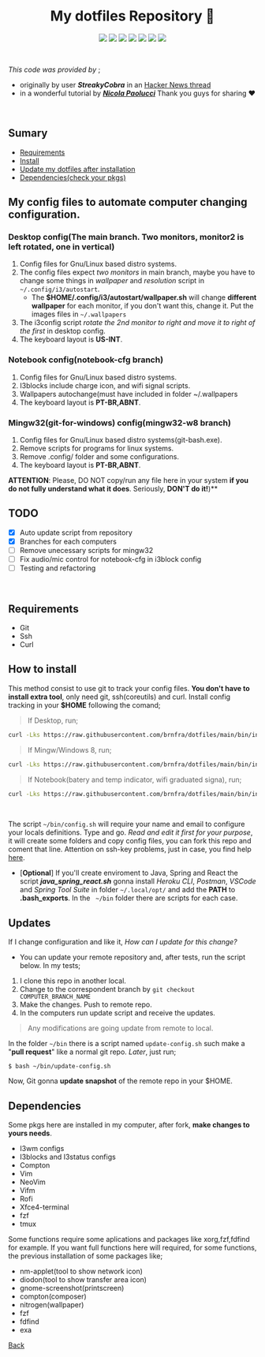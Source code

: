 <h1 align="center">My dotfiles Repository 🐧</h1>

<p align="center">
<img src="https://img.shields.io/badge/bash-script-brightgreen" />
<img src="https://img.shields.io/badge/requirement-git-orange" />
<img src="https://img.shields.io/badge/requirement-curl-importany" />
<img src="https://img.shields.io/badge/tests-in%20progress-red" />
<img src="https://img.shields.io/badge/license-MIT-informational" />
<img src="https://img.shields.io/badge/platform-linux--64-lightgrey" />
<img src="https://img.shields.io/github/last-commit/brnfra/dotfiles" />
</p>
<br>

_This code was provided by_ ;
- originally by user ___StreakyCobra___ in an [Hacker News thread](https://news.ycombinator.com/item?id=11070797)
- in a wonderful tutorial by ___[Nicola Paolucci](https://www.atlassian.com/git/tutorials/dotfiles)___
Thank you guys for sharing :heart:

<br>

## Sumary

- [Requirements](https://github.com/brnfra/dotfiles#requirements)
- [Install](https://github.com/brnfra/dotfiles#how-to-install)
- [Update my dotfiles after installation](https://github.com/brnfra/dotfiles#updates)
- [Dependencies(check your pkgs)](https://github.com/brnfra/dotfiles#dependencies)

## My config files to automate computer changing configuration.

### Desktop config(The main branch. Two monitors, monitor2 is left rotated, one in vertical)

1. Config files for Gnu/Linux based distro systems.
2. The config files expect *two monitors* in main branch, maybe you have to change some things in *wallpaper* and *resolution* script in ```~/.config/i3/autostart```.
    - The **$HOME/.config/i3/autostart/wallpaper.sh** will change **different wallpaper** for
 each monitor, if you don't want this, change it. Put the images files in ```~/.wallpapers```
3. The i3config script _rotate the 2nd monitor to right and move it to right of the first_ in desktop config.
4. The keyboard layout is **US-INT**.

### Notebook config(notebook-cfg branch)

1. Config files for Gnu/Linux based distro systems.
2. I3blocks include charge icon, and wifi signal scripts.
3. Wallpapers autochange(must have included in folder ~/.wallpapers
4. The keyboard layout is **PT-BR,ABNT**.

### Mingw32(git-for-windows) config(mingw32-w8 branch)

1. Config files for Gnu/Linux based distro systems(git-bash.exe).
2. Remove scripts for programs for linux systems.
3. Remove .config/ folder and some configurations.
4. The keyboard layout is **PT-BR,ABNT**.

**ATTENTION**: Please, DO NOT copy/run any file here in your system **if you do not fully understand what it does**. Seriously, **DON'T do it!**)**

## TODO

- [x] Auto update script from repository
- [x] Branches for each computers
- [ ] Remove unecessary scripts for mingw32
- [ ] Fix audio/mic control for notebook-cfg in i3block config
- [ ] Testing and refactoring

<br>

## Requirements

- Git
- Ssh 
- Curl

## How to install
 
This method consist to use git to track your config files. **You don't have to install extra tool**, only need git, ssh(coreutils) and curl.
Install config tracking in your **$HOME** following the comand;

>If Desktop, run;
```bash
curl -Lks https://raw.githubusercontent.com/brnfra/dotfiles/main/bin/install | /bin/bash
```
>If Mingw/Windows 8, run;
```bash
curl -Lks https://raw.githubusercontent.com/brnfra/dotfiles/main/bin/install-mingw-cfg | /bin/bash
```
>If Notebook(batery and temp indicator, wifi graduated signa), run;
```bash
curl -Lks https://raw.githubusercontent.com/brnfra/dotfiles/main/bin/install-note-cfg | /bin/bash
```

<br>

The script ```~/bin/config.sh``` will require your name and email to configure your locals definitions. Type and go. 
*Read and edit it first for your purpose*, it will create some folders and copy config files, you can fork this repo and coment that line.
Attention on ssh-key problems, just in case, you find help [here](https://docs.github.com/pt/authentication/connecting-to-github-with-ssh).
<br>

- [**Optional**] If you'll create enviroment to Java, Spring and React the script ___java_spring_react.sh___ gonna install *Heroku CLI*, *Postman*, *VSCode* and *Spring Tool Suite* in folder ```~/.local/opt/``` and add the **PATH** to **.bash_exports**.
In the ``` ~/bin```  folder there are scripts for each case.

## Updates

If I change configuration and like it, *How can I update for this change?*
- You can update your remote repository and, after tests, run the script below. 
In my tests;
1. I clone this repo in another local.
2. Change to the correspondent branch by ```git checkout COMPUTER_BRANCH_NAME```
3. Make the changes. Push to remote repo. 
4. In the computers run update script and receive the updates.

> Any modifications are going update from remote to local.

In the folder ```~/bin``` there is a script named ```update-config.sh``` such make a "**pull request**" like a normal git repo. *Later*, just run;
```
$ bash ~/bin/update-config.sh
```
Now, Git gonna **update snapshot** of the remote repo in your $HOME.

## Dependencies

Some pkgs here are installed in my computer, after fork, **make changes to yours needs**.

- I3wm configs
- I3blocks and I3status configs
- Compton
- Vim
- NeoVim
- Vifm
- Rofi
- Xfce4-terminal
- fzf
- tmux 

Some functions require some aplications and packages like xorg,fzf,fdfind for example.
If you want full functions here will required, for some functions, the previous installation of some packages like;

- nm-applet(tool to show network icon)
- diodon(tool to show transfer area icon)
- gnome-screenshot(printscreen)
- compton(composer)
- nitrogen(wallpaper)
- fzf
- fdfind
- exa


[Back](https://github.com/brnfra/dotfiles#my-dotfiles-repository-)

